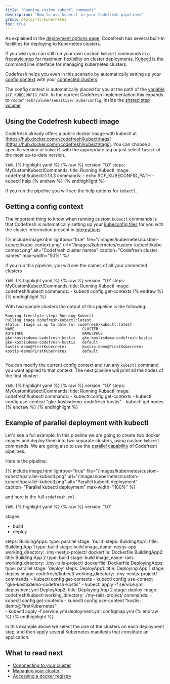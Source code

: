 ```yaml
---
title: "Running custom kubectl commands"
description: "How to use kubectl in your Codefresh pipelines"
group: deploy-to-kubernetes
toc: true
---
```


As explained in the [deployment options page]({{site.baseurl}}/docs/deploy-to-kubernetes/deployment-options-to-kubernetes/), Codefresh has several built-in facilities for deploying to Kubernetes clusters.

If you wish you can still run your own custom `kubectl` commands in a [freestyle step]({{site.baseurl}}/docs/codefresh-yaml/steps/freestyle/) for maximum flexibility on cluster deployments. [Kubectl](https://kubernetes.io/docs/reference/kubectl/overview/) is the command line interface for managing kubernetes clusters.

Codefresh helps you even in this scenario by automatically setting up your [config context](https://kubernetes.io/docs/tasks/access-application-cluster/configure-access-multiple-clusters/) with your [connected clusters]({{site.baseurl}}/docs/deploy-to-kubernetes/add-kubernetes-cluster/).

The config context is automatically placed for you at the path of the [variable]({{site.baseurl}}/docs/codefresh-yaml/variables/) `$CF_KUBECONFIG_PATH`.
In the current Codefresh implementation this expands to `/codefresh/volume/sensitive/.kube/config`, inside the [shared step volume]({{site.baseurl}}/docs/configure-ci-cd-pipeline/introduction-to-codefresh-pipelines/#sharing-the-workspace-between-build-steps).

## Using the Codefresh kubectl image

Codefresh already offers a public docker image with kubectl at [https://hub.docker.com/r/codefresh/kubectl/tags](https://hub.docker.com/r/codefresh/kubectl/tags). You can choose a specific version of `kubectl` with the appropriate tag or just select `latest` of the most up-to-date version.

`YAML`
{% highlight yaml %}
{% raw %}
version: '1.0'
steps:
  MyCustomKubectlCommands:
    title: Running Kubectl
    image: codefresh/kubectl:1.13.3
    commands: 
      - echo $CF_KUBECONFIG_PATH
      - kubectl help
{% endraw %}
{% endhighlight %}

If you run the pipeline you will see the help options for `kubectl`.

## Getting a config context

The important thing to know when running custom `kubectl` commands is that Codefresh is automatically setting up
your [kubeconfig files](https://kubernetes.io/docs/concepts/configuration/organize-cluster-access-kubeconfig/) for you with the cluster information present in [integrations]({{site.baseurl}}/docs/deploy-to-kubernetes/add-kubernetes-cluster/)

{% include image.html 
lightbox="true" 
file="/images/kubernetes/custom-kubectl/kube-context.png" 
url="/images/kubernetes/custom-kubectl/kube-context.png"
alt="Codefresh cluster names"
caption="Codefresh cluster names"
max-width="50%"
%}

If you run this pipeline, you will see the names of all your connected clusters

`YAML`
{% highlight yaml %}
{% raw %}
version: '1.0'
steps:
  MyCustomKubectlCommands:
    title: Running Kubectl
    image: codefresh/kubectl
    commands: 
      - kubectl config get-contexts
{% endraw %}
{% endhighlight %}

With two sample clusters the output of this pipeline is the following:

```
Running freestyle step: Running Kubectl
Pulling image codefresh/kubectl:latest
Status: Image is up to date for codefresh/kubectl:latest
NAME                              CLUSTER                           AUTHINFO                          NAMESPACE
gke-kostisdemo-codefresh-kostis   gke-kostisdemo-codefresh-kostis   gke-kostisdemo-codefresh-kostis   default
kostis-demo@FirstKubernetes       kostis-demo@FirstKubernetes       kostis-demo@FirstKubernetes       default
   
```          

You can modify the current config context and run any `kubectl` command you want applied to that context. The next pipeline will print all the nodes of the first cluster:

`YAML`
{% highlight yaml %}
{% raw %}
version: '1.0'
steps:
  MyCustomKubectlCommands:
    title: Running Kubectl
    image: codefresh/kubectl
    commands: 
      - kubectl config get-contexts
      - kubectl config use-context "gke-kostisdemo-codefresh-kostis"
      - kubectl get nodes
{% endraw %}
{% endhighlight %}

## Example of parallel deployment with kubectl

Let's see a full example. In this pipeline we are going to create two docker images and deploy them into two separate clusters, using custom `kubectl` commands. We are going also to use the [parallel capability]({{site.baseurl}}/docs/codefresh-yaml/advanced-workflows/) of Codefresh pipelines.

Here is the pipeline:

{% include image.html 
lightbox="true" 
file="/images/kubernetes/custom-kubectl/parallel-kubectl.png" 
url="/images/kubernetes/custom-kubectl/parallel-kubectl.png"
alt="Parallel kubectl deployment"
caption="Parallel kubectl deployment"
max-width="100%"
%}

and here is the full `codefresh.yml`.

`YAML`
{% highlight yaml %}
{% raw %}
version: '1.0'

stages:
- build
- deploy

steps:
  BuildingApps:
    type: parallel
    stage: 'build'
    steps:
      BuildingApp1:
        title: Building App 1
        type: build
        stage: build
        image_name: nestjs-app
        working_directory: ./my-nestjs-project/
        dockerfile: Dockerfile
      BuildingApp2:
        title: Building App 2
        type: build
        stage: build
        image_name: rails
        working_directory: ./my-rails-project/
        dockerfile: Dockerfile
  DeployingApps:
    type: parallel
    stage: 'deploy'
    steps:
      DeployApp1:
        title: Deploying App 1
        stage: deploy
        image: codefresh/kubectl
        working_directory: ./my-nestjs-project/
        commands: 
          - kubectl config get-contexts
          - kubectl config use-context "gke-kostisdemo-codefresh-kostis"
          - kubectl apply -f service.yml deployment.yml
      DeployApp2:
        title: Deploying App 2
        stage: deploy
        image: codefresh/kubectl
        working_directory: ./my-rails-project/
        commands: 
          - kubectl config get-contexts
          - kubectl config use-context "kostis-demo@FirstKubernetes"  
          - kubectl apply -f service.yml deployment.yml configmap.yml
{% endraw %}
{% endhighlight %}

In this example above we select the one of the clusters on each deployment step, and then apply several Kubernetes manifests that constitute an application.

## What to read next

* [Connnecting to your cluster]({{site.baseurl}}/docs/deploy-to-kubernetes/add-kubernetes-cluster/)
* [Managing your cluster]({{site.baseurl}}/docs/deploy-to-kubernetes/manage-kubernetes/)
* [Accessing a docker registry]({{site.baseurl}}/docs/deploy-to-kubernetes/access-docker-registry-from-kubernetes/)









 